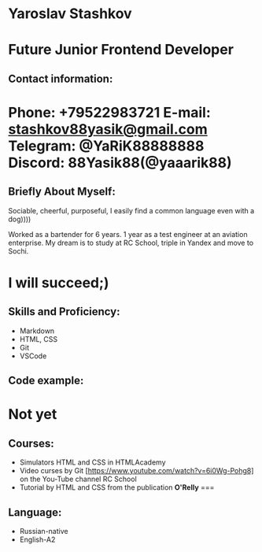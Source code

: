 # Yaroslav Stashkov
Future Junior Frontend Developer
===
## Contact information:
**Phone:** +79522983721
**E-mail:** stashkov88yasik@gmail.com
**Telegram:** @YaRiK88888888
**Discord:** 88Yasik88(@yaaarik88)
===
## Briefly About Myself:
Sociable, cheerful, purposeful, I easily find a common language even with a dog))))

 Worked as a bartender for 6 years. 1 year as a test engineer at an aviation enterprise. My dream is to study at RC School, triple in Yandex and move to Sochi. 
 
 I will succeed;)
===
## Skills and Proficiency:
* Markdown
* HTML, CSS
* Git
* VSCode
## Code example:
Not yet
===
## Courses:
* Simulators HTML and CSS in HTMLAcademy
* Video curses by Git [https://www.youtube.com/watch?v=6i0Wg-Pohg8] on the You-Tube channel RC School 
* Tutorial by HTML and CSS from the publication **O'Relly**
===
## Language:
* Russian-native
* English-A2

